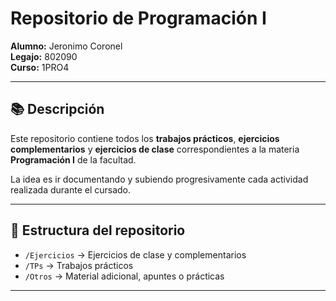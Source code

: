 # Repositorio de Programación I

**Alumno:** Jeronimo Coronel  
**Legajo:** 802090  
**Curso:** 1PRO4  

---

## 📚 Descripción

Este repositorio contiene todos los **trabajos prácticos**, **ejercicios complementarios** y **ejercicios de clase** correspondientes a la materia **Programación I** de la facultad.  

La idea es ir documentando y subiendo progresivamente cada actividad realizada durante el cursado.  

---

## 📂 Estructura del repositorio

- `/Ejercicios` → Ejercicios de clase y complementarios 
- `/TPs` → Trabajos prácticos   
- `/Otros` → Material adicional, apuntes o prácticas  

---

